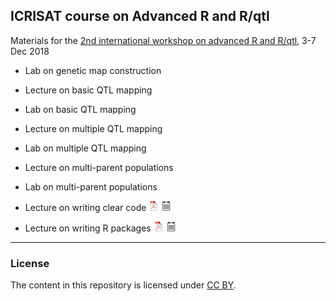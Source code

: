 ## ICRISAT course on Advanced R and R/qtl

Materials for the [2nd international workshop on advanced R and
R/qtl](https://www.icrisat.org/event/2nd-international-workshop-on-advanced-r-r-qtl/),
3-7 Dec 2018

- Lab on genetic map construction

- Lecture on basic QTL mapping

- Lab on basic QTL mapping

- Lecture on multiple QTL mapping

- Lab on multiple QTL mapping

- Lecture on multi-parent populations

- Lab on multi-parent populations

- Lecture on writing clear code
[![pdf](icons16/pdf-icon.png)](https://kbroman.org/icrisat2018/clearcode.pdf)
[![pdf w/notes](icons16/notes-icon.png)](https://kbroman.org/icrisat2018/clearcode_withnotes.pdf)

- Lecture on writing R packages
[![pdf](icons16/pdf-icon.png)](https://kbroman.org/icrisat2018/rpack.pdf)
[![pdf w/notes](icons16/notes-icon.png)](https://kbroman.org/icrisat2018/rpack_withnotes.pdf)


---

### License

The content in this repository is licensed under [CC BY](https://creativecommons.org/licenses/by/3.0/).

